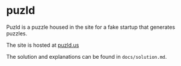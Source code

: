 # puzld

Puzld is a puzzle housed in the site for a fake startup that generates puzzles.

The site is hosted at [puzld.us](http://www.puzld.us)

The solution and explanations can be found in `docs/solution.md`.